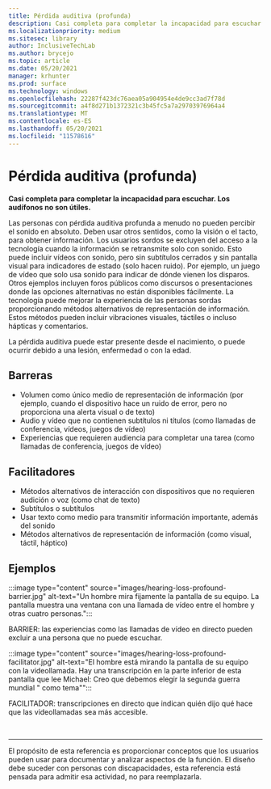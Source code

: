 ```yaml
---
title: Pérdida auditiva (profunda)
description: Casi completa para completar la incapacidad para escuchar. Los audífonos no son útiles.
ms.localizationpriority: medium
ms.sitesec: library
author: InclusiveTechLab
ms.author: brycejo
ms.topic: article
ms.date: 05/20/2021
manager: krhunter
ms.prod: surface
ms.technology: windows
ms.openlocfilehash: 22287f423dc76aea05a904954e4de9cc3ad7f78d
ms.sourcegitcommit: a4f8d271b1372321c3b45fc5a7a29703976964a4
ms.translationtype: MT
ms.contentlocale: es-ES
ms.lasthandoff: 05/20/2021
ms.locfileid: "11578616"
---
```

# <a name="hearing-loss-profound"></a>Pérdida auditiva (profunda)

**Casi completa para completar la incapacidad para escuchar. Los audífonos no son útiles.**

Las personas con pérdida auditiva profunda a menudo no pueden percibir el sonido en absoluto. Deben usar otros sentidos, como la visión o el tacto, para obtener información. Los usuarios sordos se excluyen del acceso a la tecnología cuando la información se retransmite solo con sonido. Esto puede incluir vídeos con sonido, pero sin subtítulos cerrados y sin pantalla visual para indicadores de estado (solo hacen ruido). Por ejemplo, un juego de vídeo que solo usa sonido para indicar de dónde vienen los disparos. Otros ejemplos incluyen foros públicos como discursos o presentaciones donde las opciones alternativas no están disponibles fácilmente. La tecnología puede mejorar la experiencia de las personas sordas proporcionando métodos alternativos de representación de información. Estos métodos pueden incluir vibraciones visuales, táctiles o incluso hápticas y comentarios.

La pérdida auditiva puede estar presente desde el nacimiento, o puede ocurrir debido a una lesión, enfermedad o con la edad.

## <a name="barriers"></a>Barreras

* Volumen como único medio de representación de información (por ejemplo, cuando el dispositivo hace un ruido de error, pero no proporciona una alerta visual o de texto)
* Audio y vídeo que no contienen subtítulos ni títulos (como llamadas de conferencia, vídeos, juegos de vídeo)
* Experiencias que requieren audiencia para completar una tarea (como llamadas de conferencia, juegos de vídeo)


## <a name="facilitators"></a>Facilitadores
* Métodos alternativos de interacción con dispositivos que no requieren audición o voz (como chat de texto)
* Subtítulos o subtítulos 
* Usar texto como medio para transmitir información importante, además del sonido
* Métodos alternativos de representación de información (como visual, táctil, háptico)


## <a name="examples"></a>Ejemplos

:::image type="content" source="images/hearing-loss-profound-barrier.jpg" alt-text="Un hombre mira fijamente la pantalla de su equipo. La pantalla muestra una ventana con una llamada de vídeo entre el hombre y otras cuatro personas.":::

BARRIER: las experiencias como las llamadas de vídeo en directo pueden excluir a una persona que no puede escuchar. 

:::image type="content" source="images/hearing-loss-profound-facilitator.jpg" alt-text="El hombre está mirando la pantalla de su equipo con la videollamada. Hay una transcripción en la parte inferior de esta pantalla que lee Michael: Creo que debemos elegir la segunda guerra mundial &quot; como tema&quot;":::

FACILITADOR: transcripciones en directo que indican quién dijo qué hace que las videollamadas sea más accesible. 

&nbsp;

[comment]: # (Instrucción Footer)
___
El propósito de esta referencia es proporcionar conceptos que los usuarios pueden usar para documentar y analizar aspectos de la función. El diseño debe suceder con personas con discapacidades, esta referencia está pensada para admitir esa actividad, no para reemplazarla. 